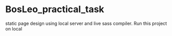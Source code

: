 # BosLeo_practical_task

static page design using local server and live sass compiler. Run this project on local 
